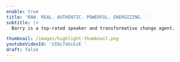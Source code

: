 ```yaml
---
enable: true
title: 'RAW. REAL. AUTHENTIC. POWERFUL. ENERGIZING. '
subtitle: |+
  Barry is a top-rated speaker and transformative change agent.

thumbnail: /images/highlight-thumbnail.png
youtubeVideoId: 'UIQc7abikzE '
draft: false
---
```

